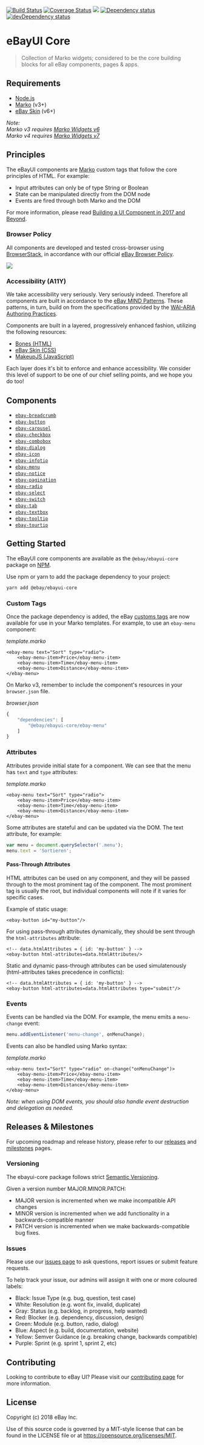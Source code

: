 <p>
    <a href="https://travis-ci.org/eBay/ebayui-core"><img src="https://api.travis-ci.org/eBay/ebayui-core.svg?branch=master" alt="Build Status" /></a>
    <a href='https://coveralls.io/github/eBay/ebayui-core?branch=master'><img src='https://coveralls.io/repos/eBay/ebayui-core/badge.svg?branch=master&service=github' alt='Coverage Status' /></a>
    <a alt='BrowserStack status' href="https://www.browserstack.com/automate/public-build/TDJIdHBrVHFTRmdhQUVFZDNLMjlHa2NlbzVtV1JBQUQ4M2V6NWV2VklUMD0tLWp4TGg0WXM2MWRvczZRQXZDdnVPS1E9PQ==--d4c94a4abb28b6aa3bf5fd56068b01e77a0952a0"><img src='https://www.browserstack.com/automate/badge.svg?badge_key=TDJIdHBrVHFTRmdhQUVFZDNLMjlHa2NlbzVtV1JBQUQ4M2V6NWV2VklUMD0tLWp4TGg0WXM2MWRvczZRQXZDdnVPS1E9PQ==--d4c94a4abb28b6aa3bf5fd56068b01e77a0952a0'/></a>
    <a href="https://david-dm.org/eBay/ebayui-core"><img src="https://david-dm.org/eBay/ebayui-core.svg" alt="Dependency status" /></a>
    <a href="https://david-dm.org/eBay/ebayui-core#info=devDependencies"><img src="https://david-dm.org/eBay/ebayui-core/dev-status.svg" alt="devDependency status" /></a>
</p>

# eBayUI Core

> Collection of Marko widgets; considered to be the core building blocks for all eBay components, pages & apps.

## Requirements

* [Node.js](https://nodejs.org/en/)
* [Marko](https://markojs.com) (v3+)
* [eBay Skin](https://ebay.github.io/skin/) (v6+)

*Note:\
Marko v3 requires [Marko Widgets v6](https://github.com/marko-js/marko-widgets)\
Marko v4 requires [Marko Widgets v7](https://github.com/marko-js/marko-widgets/tree/v7)*

## Principles

The eBayUI components are <a href="https://markojs.com">Marko</a> custom tags that follow the core principles of HTML. For example:

- Input attributes can only be of type String or Boolean
- State can be manipulated directly from the DOM node
- Events are fired through both Marko and the DOM

For more information, please read [Building a UI Component in 2017 and Beyond](https://medium.com/@senthil_hi/building-a-ui-component-in-2017-and-beyond-1f6d5c4d464).

### Browser Policy

All components are developed and tested cross-browser using [BrowserStack](https://www.browserstack.com/automate/public-build/TDJIdHBrVHFTRmdhQUVFZDNLMjlHa2NlbzVtV1JBQUQ4M2V6NWV2VklUMD0tLWp4TGg0WXM2MWRvczZRQXZDdnVPS1E9PQ==--d4c94a4abb28b6aa3bf5fd56068b01e77a0952a0), in accordance with our official [eBay Browser Policy](https://github.com/eBay/browserslist-config).

<a alt='BrowserStack status' href="https://www.browserstack.com/automate/public-build/TDJIdHBrVHFTRmdhQUVFZDNLMjlHa2NlbzVtV1JBQUQ4M2V6NWV2VklUMD0tLWp4TGg0WXM2MWRvczZRQXZDdnVPS1E9PQ==--d4c94a4abb28b6aa3bf5fd56068b01e77a0952a0"><img src='https://www.browserstack.com/automate/badge.svg?badge_key=TDJIdHBrVHFTRmdhQUVFZDNLMjlHa2NlbzVtV1JBQUQ4M2V6NWV2VklUMD0tLWp4TGg0WXM2MWRvczZRQXZDdnVPS1E9PQ==--d4c94a4abb28b6aa3bf5fd56068b01e77a0952a0'/></a>

### Accessibility (A11Y)

We take accessibility very seriously. Very seriously indeed. Therefore all components are built in accordance to the <a href="https://ebay.gitbooks.io/mindpatterns/content/">eBay MIND Patterns</a>. These patterns, in turn, build on from the specifications provided by the <a href="https://w3c.github.io/aria-practices/">WAI-ARIA Authoring Practices</a>.

Components are built in a layered, progressively enhanced fashion, utilizing the following resources:

* <a href="https://github.com/ianmcburnie/bones">Bones (HTML)</a>
* <a href="https://github.com/eBay/skin">eBay Skin (CSS)</a>
* <a href="https://github.com/makeup-js">MakeupJS (JavaScript)</a>

Each layer does it's bit to enforce and enhance accessibility. We consider this level of support to be one of our chief selling points, and we hope you do too!

## Components
* [`ebay-breadcrumb`](https://github.com/eBay/ebayui-core/tree/master/src/components/ebay-breadcrumb)
* [`ebay-button`](https://github.com/eBay/ebayui-core/tree/master/src/components/ebay-button)
* [`ebay-carousel`](https://github.com/eBay/ebayui-core/tree/master/src/components/ebay-carousel)
* [`ebay-checkbox`](https://github.com/eBay/ebayui-core/tree/master/src/components/ebay-checkbox)
* [`ebay-combobox`](https://github.com/eBay/ebayui-core/tree/master/src/components/ebay-combobox)
* [`ebay-dialog`](https://github.com/eBay/ebayui-core/tree/master/src/components/ebay-dialog)
* [`ebay-icon`](https://github.com/eBay/ebayui-core/tree/master/src/components/ebay-icon)
* [`ebay-infotip`](https://github.com/eBay/ebayui-core/tree/master/src/components/ebay-infotip)
* [`ebay-menu`](https://github.com/eBay/ebayui-core/tree/master/src/components/ebay-menu)
* [`ebay-notice`](https://github.com/eBay/ebayui-core/tree/master/src/components/ebay-notice)
* [`ebay-pagination`](https://github.com/eBay/ebayui-core/tree/master/src/components/ebay-pagination)
* [`ebay-radio`](https://github.com/eBay/ebayui-core/tree/master/src/components/ebay-radio)
* [`ebay-select`](https://github.com/eBay/ebayui-core/tree/master/src/components/ebay-select)
* [`ebay-switch`](https://github.com/eBay/ebayui-core/tree/master/src/components/ebay-switch)
* [`ebay-tab`](https://github.com/eBay/ebayui-core/tree/master/src/components/ebay-tab)
* [`ebay-textbox`](https://github.com/eBay/ebayui-core/tree/master/src/components/ebay-textbox)
* [`ebay-tooltip`](https://github.com/eBay/ebayui-core/tree/master/src/components/ebay-tooltip)
* [`ebay-tourtip`](https://github.com/eBay/ebayui-core/tree/master/src/components/ebay-tourtip)

## Getting Started

The eBayUI core components are available as the `@ebay/ebayui-core` package on [NPM](https://www.npmjs.com/package/@ebay/ebayui-core).

Use npm or yarn to add the package dependency to your project:

```sh
yarn add @ebay/ebayui-core
```

### Custom Tags

Once the package dependency is added, the eBay [customs tags](https://markojs.com/docs/custom-tags/) are now available for use in your Marko templates. For example, to use an `ebay-menu` component:

_template.marko_
```marko
<ebay-menu text="Sort" type="radio">
    <ebay-menu-item>Price</ebay-menu-item>
    <ebay-menu-item>Time</ebay-menu-item>
    <ebay-menu-item>Distance</ebay-menu-item>
</ebay-menu>
```

On Marko v3, remember to include the component's resources in your `browser.json` file.

_browser.json_
```js
{
    "dependencies": [
        "@ebay/ebayui-core/ebay-menu"
    ]
}
```

### Attributes

Attributes provide initial state for a component. We can see that the menu has `text` and `type` attributes:

_template.marko_

```marko
<ebay-menu text="Sort" type="radio">
    <ebay-menu-item>Price</ebay-menu-item>
    <ebay-menu-item>Time</ebay-menu-item>
    <ebay-menu-item>Distance</ebay-menu-item>
</ebay-menu>
```

Some attributes are stateful and can be updated via the DOM. The text attribute, for example:

```js
var menu = document.querySelector('.menu');
menu.text = 'Sortieren';
```

#### Pass-Through Attributes

HTML attributes can be used on any component, and they will be passed through to the most prominent tag of the component. The most prominent tag is usually the root, but individual components will note if it varies for specific cases.

Example of static usage:
```marko
<ebay-button id="my-button"/>
```

For using pass-through attributes dynamically, they should be sent through the `html-attributes` attribute:
```marko
<!-- data.htmlAttributes = { id: 'my-button' } -->
<ebay-button html-attributes=data.htmlAttributes/>
```

Static and dynamic pass-through attributes can be used simulatenously (html-attributes takes precedence in conflicts):
```marko
<!-- data.htmlAttributes = { id: 'my-button' } -->
<ebay-button html-attributes=data.htmlAttributes type="submit"/>
```

### Events

Events can be handled via the DOM. For example, the menu emits a `menu-change` event:

```js
menu.addEventListener('menu-change', onMenuChange);
```

Events can also be handled using Marko syntax:

_template.marko_

```marko
<ebay-menu text="Sort" type="radio" on-change("onMenuChange")>
    <ebay-menu-item>Price</ebay-menu-item>
    <ebay-menu-item>Time</ebay-menu-item>
    <ebay-menu-item>Distance</ebay-menu-item>
</ebay-menu>
```

*Note:  when using DOM events, you should also handle event destruction and delegation as needed.*

## Releases &amp; Milestones

For upcoming roadmap and release history, please refer to our [releases](https://github.com/eBay/ebayui-core/releases) and [milestones](https://github.com/eBay/ebayui-core/milestones) pages.

### Versioning

The ebayui-core package follows strict [Semantic Versioning](http://semver.org).

Given a version number MAJOR.MINOR.PATCH:

* MAJOR version is incremented when we make incompatible API changes
* MINOR version is incremented when we add functionality in a backwards-compatible manner
* PATCH version is incremented when we make backwards-compatible bug fixes.

### Issues

Please use our [issues page](https://github.com/eBay/ebayui-core/issues) to ask questions, report issues or submit feature requests.

To help track your issue, our admins will assign it with one or more coloured labels:

* Black: Issue Type (e.g. bug, question, test case)
* White: Resolution (e.g. wont fix, invalid, duplicate)
* Gray: Status (e.g. backlog, in progress, help wanted)
* Red: Blocker (e.g. dependency, discussion, design)
* Green: Module (e.g. button, radio, dialog)
* Blue: Aspect (e.g. build, documentation, website)
* Yellow: Semver Guidance (e.g. breaking change, backwards compatible)
* Purple: Sprint (e.g. sprint 1, sprint 2, etc)

## Contributing

Looking to contribute to eBay UI? Please visit our [contributing page](CONTRIBUTING.md) for more information.

## License

Copyright (c) 2018 eBay Inc.

Use of this source code is governed by a MIT-style license that can be found in the LICENSE file or at https://opensource.org/licenses/MIT.
